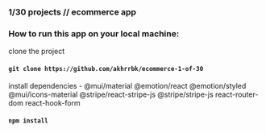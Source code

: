 ### 1/30 projects // ecommerce app 

### How to run this app on your local machine: 

clone the project
#### `git clone https://github.com/akhrrbk/ecommerce-1-of-30`

install dependencies - 
@mui/material @emotion/react @emotion/styled @mui/icons-material @stripe/react-stripe-js @stripe/stripe-js react-router-dom react-hook-form
#### `npm install`
